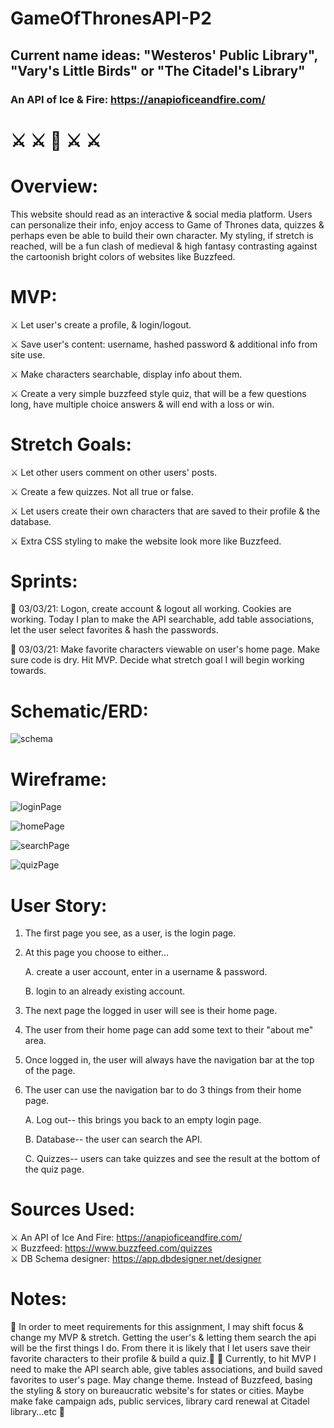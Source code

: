 # GameOfThronesAPI-P2

## Current name ideas: "Westeros' Public Library", "Vary's Little Birds" or "The Citadel's Library"

### An API of Ice & Fire: https://anapioficeandfire.com/

# ⚔️ ⚔️ 👑 ⚔️ ⚔️

# Overview:

This website should read as an interactive & social media platform. Users can personalize their info, enjoy access to Game of Thrones data, quizzes & perhaps even be able to build their own character. My styling, if stretch is reached, will be a fun clash of medieval & high fantasy contrasting against the cartoonish bright colors of websites like Buzzfeed.

# MVP:

⚔️ Let user's create a profile, & login/logout.

⚔️ Save user's content: username, hashed password & additional info from site use.

⚔️ Make characters searchable, display info about them.

⚔️ Create a very simple buzzfeed style quiz, that will be a few questions long, have multiple choice answers & will end with a loss or win.

# Stretch Goals:

⚔️ Let other users comment on other users' posts.

⚔️ Create a few quizzes. Not all true or false.

⚔️ Let users create their own characters that are saved to their profile & the database.

⚔️ Extra CSS styling to make the website look more like Buzzfeed.

# Sprints:

🐉 03/03/21: Logon, create account & logout all working. Cookies are working. Today I plan to make the API searchable, add table associations, let the user select favorites & hash the passwords.

🐉 03/03/21: Make favorite characters viewable on user's home page. Make sure code is dry. Hit MVP. Decide what stretch goal I will begin working towards.

# Schematic/ERD:

![schema](/images/schema2.png)

# Wireframe:

![loginPage](/images/loginPage.png)

![homePage](/images/homePage.png)

![searchPage](/images/searchPage.png)

![quizPage](/images/quizPage.png)

# User Story:

1. The first page you see, as a user, is the login page.
2. At this page you choose to either...

   A. create a user account, enter in a username & password.

   B. login to an already existing account.

3. The next page the logged in user will see is their home page.
4. The user from their home page can add some text to their "about me" area.
5. Once logged in, the user will always have the navigation bar at the top of the page.
6. The user can use the navigation bar to do 3 things from their home page.

   A. Log out-- this brings you back to an empty login page.

   B. Database-- the user can search the API.

   C. Quizzes-- users can take quizzes and see the result at the bottom of the quiz page.

# Sources Used:

⚔️ An API of Ice And Fire: https://anapioficeandfire.com/ <br>
⚔️ Buzzfeed: https://www.buzzfeed.com/quizzes <br>
⚔️ DB Schema designer: https://app.dbdesigner.net/designer <br>

# Notes:

👑 In order to meet requirements for this assignment, I may shift focus & change my MVP & stretch. Getting the user's & letting them search the api will be the first things I do. From there it is likely that I let users save their favorite characters to their profile & build a quiz.👑
👑 Currently, to hit MVP I need to make the API search able, give tables associations, and build saved favorites to user's page. May change theme. Instead of Buzzfeed, basing the styling & story on bureaucratic website's for states or cities. Maybe make fake campaign ads, public services, library card renewal at Citadel library...etc 👑
